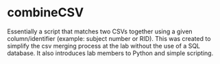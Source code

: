 combineCSV
==========

Essentially a script that matches two CSVs together using a given column/identifier (example: subject number or RID). This was created to simplify the csv merging process at the lab without the use of a SQL database. It also introduces lab members to Python and simple scripting.
